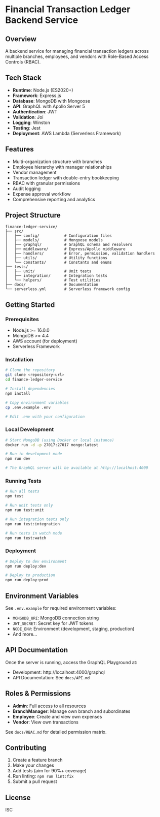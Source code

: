 # Financial Transaction Ledger Backend Service

## Overview

A backend service for managing financial transaction ledgers across multiple branches, employees, and vendors with Role-Based Access Controls (RBAC).

## Tech Stack

- **Runtime**: Node.js (ES2020+)
- **Framework**: Express.js
- **Database**: MongoDB with Mongoose
- **API**: GraphQL with Apollo Server 5
- **Authentication**: JWT
- **Validation**: Joi
- **Logging**: Winston
- **Testing**: Jest
- **Deployment**: AWS Lambda (Serverless Framework)

## Features

- Multi-organization structure with branches
- Employee hierarchy with manager relationships
- Vendor management
- Transaction ledger with double-entry bookkeeping
- RBAC with granular permissions
- Audit logging
- Expense approval workflow
- Comprehensive reporting and analytics

## Project Structure

```
finance-ledger-service/
├── src/
│   ├── config/           # Configuration files
│   ├── models/           # Mongoose models
│   ├── graphql/          # GraphQL schema and resolvers
│   ├── middleware/       # Express/Apollo middleware
│   ├── handlers/         # Error, permission, validation handlers
│   ├── utils/            # Utility functions
│   └── constants/        # Constants and enums
├── tests/
│   ├── unit/             # Unit tests
│   ├── integration/      # Integration tests
│   └── helpers/          # Test utilities
├── docs/                 # Documentation
└── serverless.yml        # Serverless framework config
```

## Getting Started

### Prerequisites

- Node.js >= 16.0.0
- MongoDB >= 4.4
- AWS account (for deployment)
- Serverless Framework

### Installation

```bash
# Clone the repository
git clone <repository-url>
cd finance-ledger-service

# Install dependencies
npm install

# Copy environment variables
cp .env.example .env

# Edit .env with your configuration
```

### Local Development

```bash
# Start MongoDB (using Docker or local instance)
docker run -d -p 27017:27017 mongo:latest

# Run in development mode
npm run dev

# The GraphQL server will be available at http://localhost:4000
```

### Running Tests

```bash
# Run all tests
npm test

# Run unit tests only
npm run test:unit

# Run integration tests only
npm run test:integration

# Run tests in watch mode
npm run test:watch
```

### Deployment

```bash
# Deploy to dev environment
npm run deploy:dev

# Deploy to production
npm run deploy:prod
```

## Environment Variables

See `.env.example` for required environment variables:

- `MONGODB_URI`: MongoDB connection string
- `JWT_SECRET`: Secret key for JWT tokens
- `NODE_ENV`: Environment (development, staging, production)
- And more...

## API Documentation

Once the server is running, access the GraphQL Playground at:
- Development: http://localhost:4000/graphql
- API Documentation: See `docs/API.md`

## Roles & Permissions

- **Admin**: Full access to all resources
- **BranchManager**: Manage own branch and subordinates
- **Employee**: Create and view own expenses
- **Vendor**: View own transactions

See `docs/RBAC.md` for detailed permission matrix.

## Contributing

1. Create a feature branch
2. Make your changes
3. Add tests (aim for 90%+ coverage)
4. Run linting: `npm run lint:fix`
5. Submit a pull request

## License

ISC

